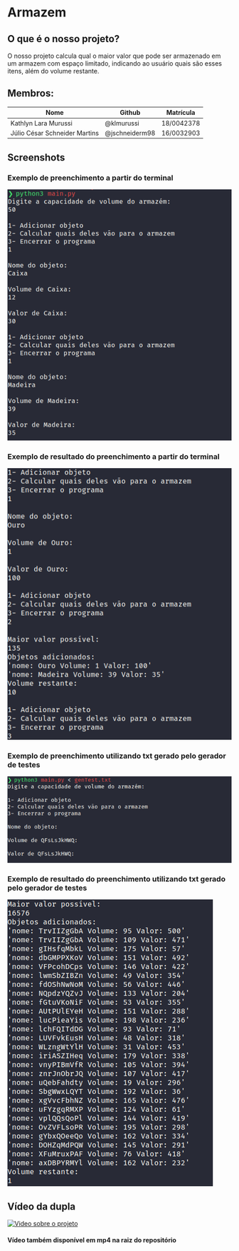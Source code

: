 # Armazem

## O que é o nosso projeto?

O nosso projeto calcula qual o maior valor que pode ser armazenado em um armazem com espaço limitado, indicando ao usuário quais são esses itens, além do volume restante.

## Membros:

| Nome                          | Github         | Matrícula  |
| ----------------------------- | -------------- | ---------- |
| Kathlyn Lara Murussi          | @klmurussi     | 18/0042378 |
| Júlio César Schneider Martins | @jschneiderm98 | 16/0032903 |

## Screenshots

### Exemplo de preenchimento a partir do terminal

![Preenchimento Manual no Terminal](images/scr1.png)

### Exemplo de resultado do preenchimento a partir do terminal

![Preenchimento Manual no Terminal](images/scr2.png)


### Exemplo de preenchimento utilizando txt gerado pelo gerador de testes

![Preenchimento com txt](images/scr3.png)

### Exemplo de resultado do preenchimento utilizando txt gerado pelo gerador de testes

![Resultado preenchimento com txt](images/scr4.png)

## Vídeo da dupla


[![Video sobre o projeto](https://img.youtube.com/vi/VMs9SwEyMBI/0.jpg)](https://youtu.be/VMs9SwEyMBI)

#### Vídeo também disponível em mp4 na raiz do repositório